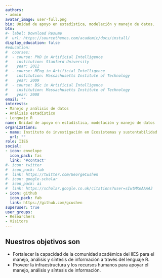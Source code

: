 ```yaml
---
authors:
- admin
avatar_image: user-full.png
bio: Unidad de apoyo en estadística, modelación y manejo de datos.
btn:
#- label: Download Resume
#  url: https://sourcethemes.com/academic/docs/install/
display_education: false
#education:
#  courses:
#  - course: PhD in Artificial Intelligence
#    institution: Stanford University
#    year: 2012
#  - course: MEng in Artificial Intelligence
#    institution: Massachusetts Institute of Technology
#    year: 2009
#  - course: BSc in Artificial Intelligence
#    institution: Massachusetts Institute of Technology
#    year: 2008
email: ""
interests:
- Manejo y análisis de datos
- Análisis estadístico
- Lenguaje R
name: Unidad de apoyo en estadística, modelación y manejo de datos
organizations:
- name: Instituto de investigación en Ecosistemas y sustentabilidad
  url: ""
role: IIES
social:
- icon: envelope
  icon_pack: fas
  link: '#contact'
#- icon: twitter
#  icon_pack: fab
#  link: https://twitter.com/GeorgeCushen
#- icon: google-scholar
#  icon_pack: ai
#  link: https://scholar.google.co.uk/citations?user=sIwtMXoAAAAJ
- icon: github
  icon_pack: fab
  link: https://github.com/gcushen
superuser: true
user_groups:
- Researchers
- Visitors
---
```


## Nuestros objetivos son

* Fortalecer la capacidad de la comunidad académica del IIES para el manejo, análisis y
  síntesis de información a través del lenguaje R.
* Proveer la infraestructura y los recursos humanos para apoyar el manejo, análisis y síntesis
  de información.
